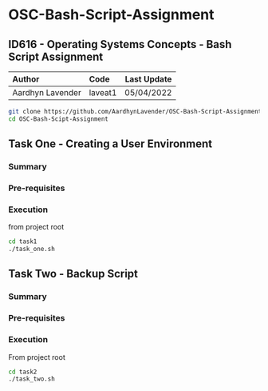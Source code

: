 # OSC-Bash-Script-Assignment
## ID616 - Operating Systems Concepts - Bash Script Assignment
|Author|Code|Last Update|
|:---|:---|---:|
|Aardhyn Lavender|laveat1|05/04/2022|

```bash
git clone https://github.com/AardhynLavender/OSC-Bash-Script-Assignment/
cd OSC-Bash-Scipt-Assignment
```

## Task One - Creating a User Environment

### Summary

### Pre-requisites

### Execution

from project root

```bash
cd task1
./task_one.sh
```

## Task Two - Backup Script

### Summary

### Pre-requisites

### Execution

From project root

```bash
cd task2
./task_two.sh
```
